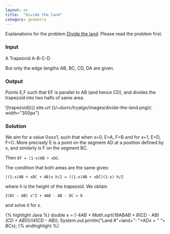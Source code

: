 ```yaml
---
layout: en
title:  "Divide the land"
category: geometry
---
```


Explanations for the problem [Divide the land](http://uva.onlinejudge.org/index.php?option=onlinejudge&page=show_problem&problem=2695).  Please read the problem first.


### Input

A Trapezoid A-B-C-D

But only the edge lengths AB, BC, CD, DA are given.

### Output

Points E,F such that EF is parallel to AB (and hence CD), and divides the trapezoid into two halfs of same area.

![trapezoid]({{ site.url }}/~durrc/tryalgo/images/divide-the-land.png){: width="300px"}

### Solution

We aim for a value 0≤x≤1, such that when x=0, E=A, F=B and for x=1, E=D, F=C.  More precisely E is a point on the segment AD at a position defined by x, and similarly is F on the segment BC.

Then ```EF = (1-x)AB + xDC```.

The condition that both areas are the same gives:

    ((1-x)AB + xDC + AB)x h/2 = ((1-x)AB + xDC)(1-x) h/2

where h is the height of the trapezoid.
We obtain

    2(DC - AB) x^2 + 4AB - AB - DC = 0

and solve it for x.

{% highlight Java %}
double x = (-4*AB + Math.sqrt(16*AB*AB + 8*(CD - AB)*(CD + AB)))/(4*(CD - AB));
System.out.println("Land #"+land+": "+AD*x + " "+ BC*x);
{% endhighlight %}
